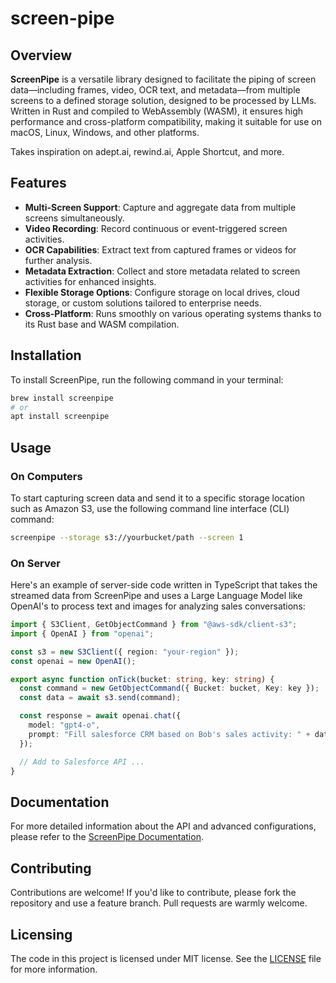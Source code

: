 # screen-pipe

## Overview
**ScreenPipe** is a versatile library designed to facilitate the piping of screen data—including frames, video, OCR text, and metadata—from multiple screens to a defined storage solution, designed to be processed by LLMs. Written in Rust and compiled to WebAssembly (WASM), it ensures high performance and cross-platform compatibility, making it suitable for use on macOS, Linux, Windows, and other platforms.

Takes inspiration on adept.ai, rewind.ai, Apple Shortcut, and more.

## Features
- **Multi-Screen Support**: Capture and aggregate data from multiple screens simultaneously.
- **Video Recording**: Record continuous or event-triggered screen activities.
- **OCR Capabilities**: Extract text from captured frames or videos for further analysis.
- **Metadata Extraction**: Collect and store metadata related to screen activities for enhanced insights.
- **Flexible Storage Options**: Configure storage on local drives, cloud storage, or custom solutions tailored to enterprise needs.
- **Cross-Platform**: Runs smoothly on various operating systems thanks to its Rust base and WASM compilation.

## Installation

To install ScreenPipe, run the following command in your terminal:

```bash
brew install screenpipe
# or
apt install screenpipe
```

## Usage

### On Computers
To start capturing screen data and send it to a specific storage location such as Amazon S3, use the following command line interface (CLI) command:

```bash
screenpipe --storage s3://yourbucket/path --screen 1
```

### On Server
Here's an example of server-side code written in TypeScript that takes the streamed data from ScreenPipe and uses a Large Language Model like OpenAI's to process text and images for analyzing sales conversations:

```typescript
import { S3Client, GetObjectCommand } from "@aws-sdk/client-s3";
import { OpenAI } from "openai";

const s3 = new S3Client({ region: "your-region" });
const openai = new OpenAI();

export async function onTick(bucket: string, key: string) {
  const command = new GetObjectCommand({ Bucket: bucket, Key: key });
  const data = await s3.send(command);

  const response = await openai.chat({
    model: "gpt4-o",
    prompt: "Fill salesforce CRM based on Bob's sales activity: " + data,
  });

  // Add to Salesforce API ...
}
```

## Documentation

For more detailed information about the API and advanced configurations, please refer to the [ScreenPipe Documentation](https://github.com/yourusername/screenpipe/docs).

## Contributing

Contributions are welcome! If you'd like to contribute, please fork the repository and use a feature branch. Pull requests are warmly welcome.

## Licensing

The code in this project is licensed under MIT license. See the [LICENSE](LICENSE.md) file for more information.


